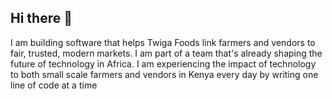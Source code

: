 Hi there 👋
-----------

I am building software that helps Twiga Foods link farmers and vendors to fair, trusted, modern markets. I am part of a team that's already shaping the future of technology in Africa. I am experiencing the impact of technology to both small scale farmers and vendors in Kenya every day by writing one line of code at a time

<!--
**evansmwendwa/evansmwendwa** is a ✨ _special_ ✨ repository because its `README.md` (this file) appears on your GitHub profile.

Here are some ideas to get you started:

- 🔭 I’m currently working on ...
- 🌱 I’m currently learning ...
- 👯 I’m looking to collaborate on ...
- 🤔 I’m looking for help with ...
- 💬 Ask me about ...
- 📫 How to reach me: ...
- 😄 Pronouns: ...
- ⚡ Fun fact: ...
-->

